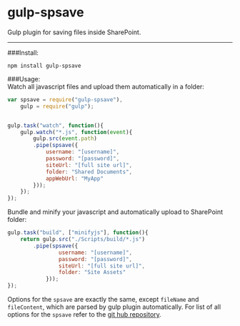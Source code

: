 # gulp-spsave
Gulp plugin for saving files inside SharePoint. 

----------

###Install: 

`npm install gulp-spsave`  

###Usage:   
Watch all javascript files and upload them automatically in a folder:

```javascript
var spsave = require("gulp-spsave"),
	gulp = require("gulp");


gulp.task("watch", function(){
	gulp.watch("*.js", function(event){
		gulp.src(event.path)
		.pipe(spsave({
			username: "[username]",
			password: "[password]",
			siteUrl: "[full site url]",
			folder: "Shared Documents",
			appWebUrl: "MyApp"
		}));
	});
});
```   

Bundle and minify your javascript and automatically upload to SharePoint folder:

```javascript
gulp.task("build", ["minifyjs"], function(){
	return gulp.src("./Scripts/build/*.js")
		.pipe(spsave({
				username: "[username]",
				password: "[password]",
				siteUrl: "[full site url]",
				folder: "Site Assets"
			}));
});
```  

Options for the `spsave` are exactly the same, except `fileName` and `fileContent`, which are parsed by gulp plugin automatically. For list of all options for the `spsave` refer to the [git hub repository](https://github.com/s-KaiNet/spsave).